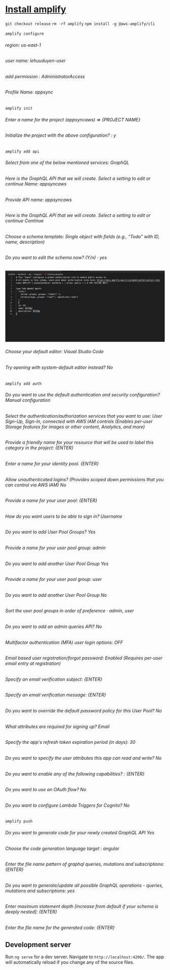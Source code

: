 # [Install amplify](https://docs.amplify.aws/cli/start/install/)

`git checkout release`
`rm -rf amplify`
`npm install -g @aws-amplify/cli`

`amplify configure`
###### region:  us-east-1
######  user name:  lehuuduyen-user
###### add permission : AdministratorAccess
###### Profile Name: appsync
`amplify init`

###### Enter a name for the project (appsyncaws) => {PROJECT NAME}

###### Initialize the project with the above configuration? : y

`amplify add api`

###### Select from one of the below mentioned services: GraphQL

###### Here is the GraphQL API that we will create. Select a setting to edit or continue Name: appsyncaws

###### Provide API name: appsyncaws

###### Here is the GraphQL API that we will create. Select a setting to edit or continue Continue

###### Choose a schema template: Single object with fields (e.g., “Todo” with ID, name, description)

###### Do you want to edit the schema now? (Y/n) · yes

![](./images/create_schema.png)

###### Choose your default editor: Visual Studio Code

###### Try opening with system-default editor instead? No

`amplify add auth`

###### Do you want to use the default authentication and security configuration? Manual configuration

###### Select the authentication/authorization services that you want to use: User Sign-Up, Sign-In, connected with AWS IAM controls (Enables per-user Storage features for images or other content, Analytics, and more)

###### Provide a friendly name for your resource that will be used to label this category in the project: {ENTER}

###### Enter a name for your identity pool. {ENTER}

###### Allow unauthenticated logins? (Provides scoped down permissions that you can control via AWS IAM) No

###### Provide a name for your user pool: {ENTER}

###### How do you want users to be able to sign in? Username

###### Do you want to add User Pool Groups? Yes

###### Provide a name for your user pool group: admin

###### Do you want to add another User Pool Group Yes

###### Provide a name for your user pool group: user

###### Do you want to add another User Pool Group No

###### Sort the user pool groups in order of preference · admin, user

###### Do you want to add an admin queries API? No

###### Multifactor authentication (MFA) user login options: OFF

###### Email based user registration/forgot password: Enabled (Requires per-user email entry at registration)

###### Specify an email verification subject: {ENTER}

###### Specify an email verification message: {ENTER}

###### Do you want to override the default password policy for this User Pool? No

###### What attributes are required for signing up? Email

###### Specify the app's refresh token expiration period (in days): 30

###### Do you want to specify the user attributes this app can read and write? No

###### Do you want to enable any of the following capabilities? : {ENTER}

###### Do you want to use an OAuth flow? No

###### Do you want to configure Lambda Triggers for Cognito? No

`amplify push`
###### Do you want to generate code for your newly created GraphQL API Yes
###### Choose the code generation language target : angular
###### Enter the file name pattern of graphql queries, mutations and subscriptions: {ENTER}
###### Do you want to generate/update all possible GraphQL operations - queries, mutations and subscriptions: yes
###### Enter maximum statement depth [increase from default if your schema is deeply nested]: {ENTER}
###### Enter the file name for the generated code: {ENTER}

## Development server
Run `ng serve` for a dev server. Navigate to `http://localhost:4200/`. The app will automatically reload if you change any of the source files.

